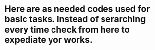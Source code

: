 # Here are as needed codes used for basic tasks. Instead of serarching every time check from here to expediate yor works. 
